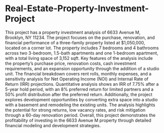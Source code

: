 # Real-Estate-Property-Investment-Project
This project has a property investment analysis of 6633 Avenue M, Brooklyn, NY 11234. The project focuses on the purchase, renovation, and financial performance of a three-family property listed at $1,050,000, located on a corner lot. The property includes 7 bedrooms and 4 bathrooms across two 3-bedroom, 1.5-bath apartments and one 1-bedroom apartment, with a total living space of 3,152 sqft.
Key features of the analysis include the property’s purchase price, renovation costs, cash investment requirements, and an expansion opportunity through the addition of a studio unit. The financial breakdown covers rent rolls, monthly expenses, and a sensitivity analysis for Net Operating Income (NOI) and Internal Rate of Return (IRR) projections. Quantitative analysis shows an IRR of 7.75% after a 5-year hold period, with an 8% preferred return for limited partners and a 50% profit distribution after the preferred return.
Additionally, the project explores development opportunities by converting extra space into a studio with a basement and remodeling the existing units. The analysis highlights the potential for strong returns, low vacancy rates, and risk mitigation through a 60-day renovation period. Overall, this project demonstrates the profitability of investing in the 6633 Avenue M property through detailed financial modeling and development strategies.
